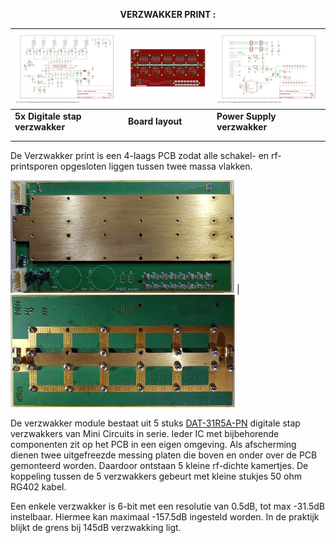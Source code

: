 <b> <p align="center"> VERZWAKKER PRINT :</p></b>

[![](verzwakker_print/AttenuatorSch1.jpg)](verzwakker_print/AttenuatorSch1.pdf) |    [![](verzwakker_print/AttenuatorBrdTN.jpg)](verzwakker_print/AttenuatorBrd.pdf) |     [![](verzwakker_print/AttenuatorSch6.jpg)](verzwakker_print/AttenuatorSch6.pdf)
--------------------------------------------- | --- |  --------------------------------------------
**5x Digitale stap verzwakker** | **Board layout**  | **Power Supply verzwakker**
|  | 
|  |


<p>De Verzwakker print is een 4-laags PCB zodat alle schakel- en rf-printsporen opgesloten liggen tussen twee massa vlakken.</p>

[![](verzwakker_print/AttenuatorFrontTN.jpg)](verzwakker_print/AttenuatorFront.jpg) |    [![](verzwakker_print/AttenuatorBackTN.jpg)](verzwakker_print/AttenuatorBack.jpg)

<p>De verzwakker module bestaat uit 5 stuks <a href="verzwakker_print/DAT-31R5A-PN.pdf">DAT-31R5A-PN</a> digitale stap verzwakkers van Mini Circuits in serie. Ieder IC met bijbehorende componenten zit op het PCB in een eigen omgeving. Als afscherming dienen twee uitgefreezde messing platen die boven en onder over de PCB gemonteerd worden. Daardoor ontstaan 5 kleine rf-dichte kamertjes. De koppeling tussen de 5 verzwakkers gebeurt met kleine stukjes 50 ohm RG402 kabel.</p>

<p>Een enkele verzwakker is 6-bit met een resolutie van 0.5dB, tot max -31.5dB instelbaar.
Hiermee kan maximaal -157.5dB ingesteld worden. In de praktijk blijkt de grens bij 145dB verzwakking ligt.</p>
